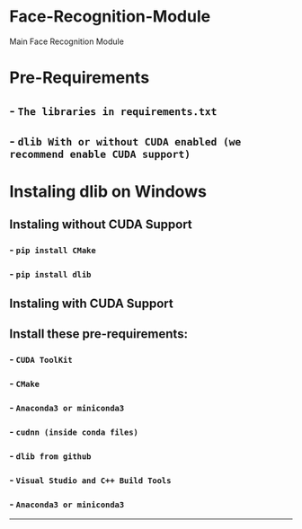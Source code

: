 # Face-Recognition-Module
Main Face Recognition Module

# Pre-Requirements
##  - `The libraries in requirements.txt`
##  - `dlib With or without CUDA enabled (we recommend enable CUDA support)`

# Instaling dlib on Windows
## Instaling without CUDA Support
###  - `pip install CMake`
###  - `pip install dlib`
## Instaling with CUDA Support
## Install these pre-requirements:
### - `CUDA ToolKit`
### - `CMake` 
### - `Anaconda3 or miniconda3`
### - `cudnn (inside conda files)`
### - `dlib from github`
### - `Visual Studio and C++ Build Tools`
### - `Anaconda3 or miniconda3`
---
